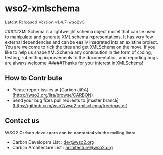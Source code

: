 # wso2-xmlschema
Latest Released Version v1.4.7-wso2v3

#####XMLSchema is a lightweight schema object model that can be used to manipulate and generate XML schema representations. It has very few external dependencies and can be easily integrated into an existing project. You are welcome to kick the tires and get XMLSchema on the move. If you like to help us shape XMLSchema any contribution in the form of coding, testing, submitting improvements to the documentation, and reporting bugs are always welcome.
#####Thanks for your interest in XMLSchema!

## How to Contribute
* Please report issues at [Carbon JIRA] (https://wso2.org/jira/browse/CARBON).
* Send your bug fixes pull requests to [master branch] (https://github.com/wso2/wso2-xmlschema/tree/master)

## Contact us
WSO2 Carbon developers can be contacted via the mailing lists:

* Carbon Developers List : dev@wso2.org
* Carbon Architecture List : architecture@wso2.org
